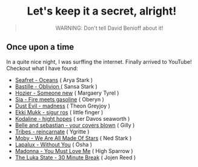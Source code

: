 <html lang="en">

<head>
    <meta charset="UTF-8">
    <meta name="viewport" content="width=device-width, initial-scale=1.0">
    <meta http-equiv="X-UA-Compatible" content="ie=edge">
</head>

<body>
    <center>
        <h1 align="center"> Let's keep it a secret, alright! </h1>
        <blockquote>
            <p align="center">
                <bold>WARNING</bold>: Don't tell David Benioff about it!
            </p>
        </blockquote>
    </center>
    <h2> Once upon a time </h2>
    In a quite nice night, I was surffing the internet. Finally arrived to YouTube! <br>
    Checkout what I have found:
    <ul>
        <li> <a href="http://bit.ly/Seafret-Oceans-Arya"> Seafret - Oceans</a> ( Arya Stark ) </li>
        <li> <a href="http://bit.ly/Bastille-Oblivion-Sansa"> Bastille - Oblivion </a> ( Sansa Stark )</li>
        <li> <a href="http://bit.ly/Hozier-Someone-new-Margaery"> Hozier - Someone new</a> ( Margaery Tyrel ) </li>
        <li> <a href="http://bit.ly/sia-fire-meets-gasoline-oberyn"> Sia - Fire meets gasoline</a> ( Oberyn )</li>
        <li> <a href="http://bit.ly/dust-evil-madness-theon"> Dust Evil - madness</a> ( Theon Greyjoy )</li>
        <li> <a href="http://bit.ly/ekki-mukk-sigur-ros-little-finger"> Ekki Mukk - sigur ros</a> ( little finger )
        </li>
        <li> <a href="http://bit.ly/kodaline-hight-hopes-ser-davos"> Kodaline - hight hopes</a> ( ser Davos seaworth
            )</li>
        <li> <a href="http://bit.ly/belle-and-sebastian-your-covers-blown-gilly"> Belle and sebastian - your covers
                blown</a> ( Gilly )</li>
        <li> <a href="http://bit.ly/tribes-reincarnate-ygritte"> Tribes - reincarnate</a> ( Ygritte )</li>
        <li> <a href="http://bit.ly/moby-we-are-all-made-of-stars-ned-stark"> Moby - We Are All Made Of Stars</a> (
            Ned
            Stark )</li>
        <li> <a href="http://bit.ly/lapalux-without-you-osha"> Lapalux - Without You</a> ( Osha )</li>
        <li> <a href="http://bit.ly/madonna-you-must-love-me-high-sparrow"> Madonna - You Must Love Me</a> ( High Sparrow )
        </li>
        <li> <a href="http://bit.ly/the-luka-state-30-minute-break-jojen-reed"> The Luka State - 30 Minute Break</a> (
            Jojen Reed )
        </li>
    </ul>

</body>

</html>
